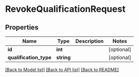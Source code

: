 # RevokeQualificationRequest

## Properties
Name | Type | Description | Notes
------------ | ------------- | ------------- | -------------
**id** | **int** |  | [optional] 
**qualification_type** | **string** |  | [optional] 

[[Back to Model list]](../README.md#documentation-for-models) [[Back to API list]](../README.md#documentation-for-api-endpoints) [[Back to README]](../README.md)


